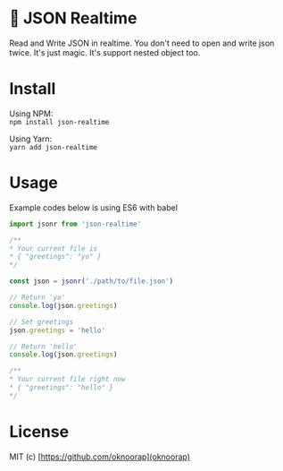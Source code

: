 # :pencil: JSON Realtime
Read and Write JSON in realtime. You don't need to open and write json twice. It's just magic. It's support nested object too.

# Install
Using NPM:  
`npm install json-realtime`

Using Yarn:  
`yarn add json-realtime`

# Usage
Example codes below is using ES6 with babel

```javascript
import jsonr from 'json-realtime'

/**
* Your current file is
* { "greetings": "yo" }
*/

const json = jsonr('./path/to/file.json')

// Return 'yo'
console.log(json.greetings)

// Set greetings
json.greetings = 'hello'

// Return 'hello'
console.log(json.greetings)

/**
* Your current file right now
* { "greetings": "hello" }
*/
```

# License
MIT (c) [https://github.com/oknoorap](oknoorap)
